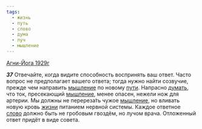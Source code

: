 ```yaml
---
tags:
  - жизнь
  - путь
  - слово
  - дума
  - луч
  - мышление
---
```


[Агни-Йога 1929г](https://127.0.0.1:4002/agni/1929)

___37___
Отвечайте, когда видите способность воспринять ваш ответ. Часто вопрос не предполагает вашего ответа; тогда нужно найти созвучие, прежде чем направить [мышление](../../../tags/#мышление) по новому [пути](../../../tags/#путь). Напрасно [думать](../../../tags/#дума), что ток, пресекающий [мышление](../../../tags/#мышление), менее опасен, нежели нож для артерии. Мы должны не перереза́ть чужое [мышление](../../../tags/#мышление), но вливать новую кровь [жизни](../../../tags/#жизнь) питанием нервной системы. Каждое ответное [слово](../../../tags/#слово) должно быть не гробовым гвоздём, но лучом врача. Отложенный ответ придёт в виде совета.